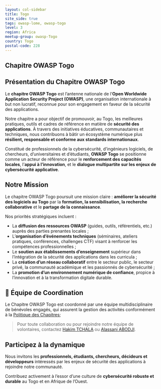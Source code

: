 ```yaml
---
layout: col-sidebar
title: Togo
site_side: true
tags: owasp-lome, owasp-togo
level: 3
region: Africa
meetup-group: owasp-Togo
country: Togo
postal-code: 228
---
```



## Chapitre OWASP Togo


## Présentation du Chapitre OWASP Togo

Le **chapitre OWASP Togo** est l’antenne nationale de l’**Open Worldwide Application Security Project (OWASP)**, une organisation internationale à but non lucratif, reconnue pour son engagement en faveur de la sécurité des applications.

Notre chapitre a pour objectif de promouvoir, au Togo, les meilleures pratiques, outils et cadres de référence en matière de **sécurité des applications**. À travers des initiatives éducatives, communautaires et techniques, nous contribuons à bâtir un écosystème numérique plus **résilient, responsable et conforme aux standards internationaux**.

Constitué de professionnels de la cybersécurité, d’ingénieurs logiciels, de chercheurs, d’universitaires et d’étudiants, **OWASP Togo** se positionne comme un acteur de référence pour le **renforcement des capacités locales**, l’**appui à l’innovation**, et le **dialogue multipartite sur les enjeux de cybersécurité applicative**.


## Notre Mission

Le chapitre OWASP Togo poursuit une mission claire : **améliorer la sécurité des logiciels au Togo** par la **formation, la sensibilisation, la recherche collaborative** et le **partage de la connaissance**.

Nos priorités stratégiques incluent :

- La **diffusion des ressources OWASP** (guides, outils, référentiels, etc.) auprès des parties prenantes locales ;
- L’**organisation d’événements techniques** (séminaires, ateliers pratiques, conférences, challenges CTF) visant à renforcer les compétences professionnelles ;
- Le **soutien aux établissements d’enseignement** supérieur dans l’intégration de la sécurité des applications dans les curricula ;
- La **création d’un réseau collaboratif** entre le secteur public, le secteur privé, la communauté académique et les passionnés de cybersécurité ;
- La **promotion d’un environnement numérique de confiance**, propice à l’innovation et à la transformation digitale durable.


## 👥 Équipe de Coordination

Le Chapitre OWASP Togo est coordonné par une équipe multidisciplinaire de bénévoles engagés, qui assurent la gestion des activités conformément à la [Politique des Chapitres](https://owasp.org/www-policy/); 

>Pour toute collaboration ou pour rejoindre notre équipe de volontaires, contactez [Hakim TCHALA](mailto:hakim.tchala@owasp.org) ou [Alassani ABODJI](mailto:alassani.abodji@owasp.org).


## Participez à la dynamique

Nous invitons les **professionnels, étudiants, chercheurs, décideurs et développeurs** intéressés par les enjeux de sécurité des applications à rejoindre notre communauté.

Contribuez activement à l’essor d’une culture de **cybersécurité robuste et durable** au Togo et en Afrique de l’Ouest.




